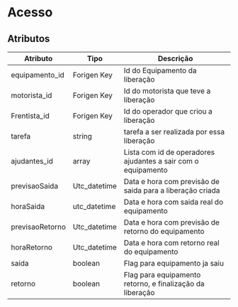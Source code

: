 # Acesso

## Atributos

| Atributo        | Tipo         | Descrição                                                    |
| --------------- | ------------ | ------------------------------------------------------------ |
| equipamento_id  | Forigen Key  | Id do Equipamento da liberação                               |
| motorista_id    | Forigen Key  | Id do motorista que teve a liberação                         |
| Frentista_id    | Forigen Key  | Id do operador que criou a liberação                         |
| tarefa          | string       | tarefa a ser realizada por essa liberação                    |
| ajudantes_id    | array        | Lista com id de operadores ajudantes a sair com o equipamento |
| previsaoSaida   | Utc_datetime | Data e hora com previsão de saida para a liberação criada    |
| horaSaida       | utc_datetime | Data e hora com saida real do equipamento                    |
| previsaoRetorno | Utc_datetime | Data e hora com previsão de retorno do equipamento           |
| horaRetorno     | Utc_datetime | Data e hora com retorno real do equipamento                  |
| saida           | boolean      | Flag para equipamento ja saiu                                |
| retorno         | boolean      | Flag para equipamento retorno, e finalização da liberação    |

